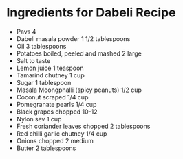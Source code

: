 # Ingredients for Dabeli Recipe
- Pavs 4
- Dabeli masala powder 1 1/2 tablespoons
- Oil 3 tablespoons
- Potatoes boiled, peeled and mashed 2 large
- Salt to taste
- Lemon juice 1 teaspoon
- Tamarind chutney 1 cup
- Sugar 1 tablespoon
- Masala Moongphalli (spicy peanuts) 1/2 cup
- Coconut scraped 1/4 cup
- Pomegranate pearls 1/4 cup
- Black grapes chopped 10-12
- Nylon sev 1 cup
- Fresh coriander leaves chopped 2 tablespoons
- Red chilli garlic chutney 1/4 cup
- Onions chopped 2 medium
- Butter 2 tablespoons
